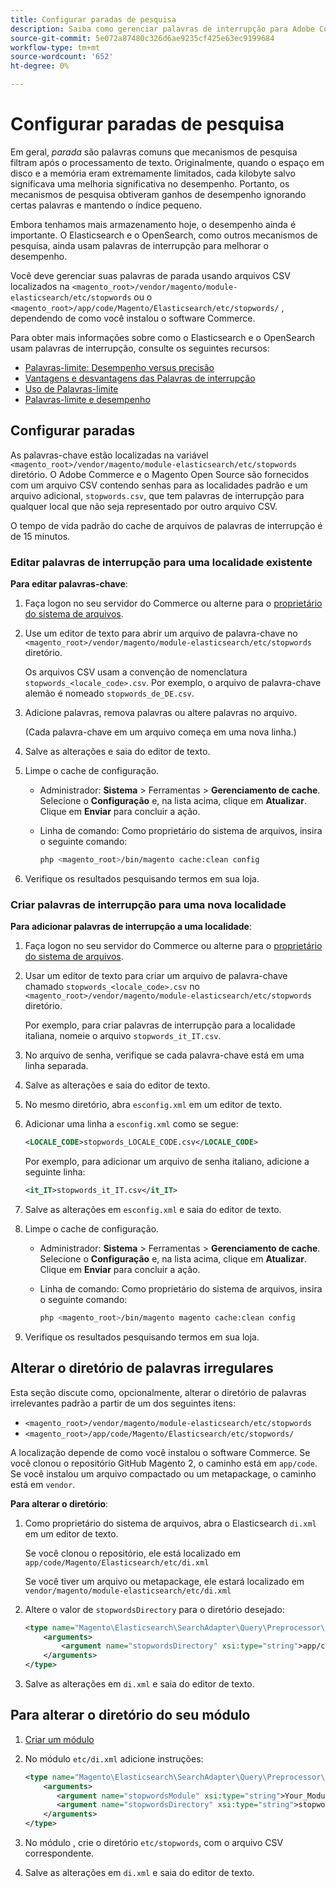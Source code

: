 ```yaml
---
title: Configurar paradas de pesquisa
description: Saiba como gerenciar palavras de interrupção para Adobe Commerce usando arquivos CSV.
source-git-commit: 5e072a87480c326d6ae9235cf425e63ec9199684
workflow-type: tm+mt
source-wordcount: '652'
ht-degree: 0%

---
```



# Configurar paradas de pesquisa

Em geral, _parada_ são palavras comuns que mecanismos de pesquisa filtram após o processamento de texto. Originalmente, quando o espaço em disco e a memória eram extremamente limitados, cada kilobyte salvo significava uma melhoria significativa no desempenho. Portanto, os mecanismos de pesquisa obtiveram ganhos de desempenho ignorando certas palavras e mantendo o índice pequeno.

Embora tenhamos mais armazenamento hoje, o desempenho ainda é importante. O Elasticsearch e o OpenSearch, como outros mecanismos de pesquisa, ainda usam palavras de interrupção para melhorar o desempenho.

Você deve gerenciar suas palavras de parada usando arquivos CSV localizados na `<magento_root>/vendor/magento/module-elasticsearch/etc/stopwords` ou o `<magento_root>/app/code/Magento/Elasticsearch/etc/stopwords/` , dependendo de como você instalou o software Commerce.

Para obter mais informações sobre como o Elasticsearch e o OpenSearch usam palavras de interrupção, consulte os seguintes recursos:

- [Palavras-limite: Desempenho versus precisão](https://www.elastic.co/guide/en/elasticsearch/guide/current/stopwords.html)
- [Vantagens e desvantagens das Palavras de interrupção](https://www.elastic.co/guide/en/elasticsearch/guide/current/pros-cons-stopwords.html)
- [Uso de Palavras-limite](https://www.elastic.co/guide/en/elasticsearch/guide/current/using-stopwords.html)
- [Palavras-limite e desempenho](https://www.elastic.co/guide/en/elasticsearch/guide/current/stopwords-performance.html)

## Configurar paradas

As palavras-chave estão localizadas na variável `<magento_root>/vendor/magento/module-elasticsearch/etc/stopwords` diretório. O Adobe Commerce e o Magento Open Source são fornecidos com um arquivo CSV contendo senhas para as localidades padrão e um arquivo adicional, `stopwords.csv`, que tem palavras de interrupção para qualquer local que não seja representado por outro arquivo CSV.

O tempo de vida padrão do cache de arquivos de palavras de interrupção é de 15 minutos.

### Editar palavras de interrupção para uma localidade existente

**Para editar palavras-chave**:

1. Faça logon no seu servidor do Commerce ou alterne para o [proprietário do sistema de arquivos](../../installation/prerequisites/file-system/overview.md).
1. Use um editor de texto para abrir um arquivo de palavra-chave no `<magento_root>/vendor/magento/module-elasticsearch/etc/stopwords` diretório.

   Os arquivos CSV usam a convenção de nomenclatura `stopwords_<locale_code>.csv`. Por exemplo, o arquivo de palavra-chave alemão é nomeado `stopwords_de_DE.csv`.

1. Adicione palavras, remova palavras ou altere palavras no arquivo.

   (Cada palavra-chave em um arquivo começa em uma nova linha.)

1. Salve as alterações e saia do editor de texto.
1. Limpe o cache de configuração.

   - Administrador: **Sistema** > Ferramentas > **Gerenciamento de cache**. Selecione o **Configuração** e, na lista acima, clique em **Atualizar**. Clique em **Enviar** para concluir a ação.

   - Linha de comando: Como proprietário do sistema de arquivos, insira o seguinte comando:

      ```bash
      php <magento_root>/bin/magento cache:clean config
      ```

1. Verifique os resultados pesquisando termos em sua loja.

### Criar palavras de interrupção para uma nova localidade

**Para adicionar palavras de interrupção a uma localidade**:

1. Faça logon no seu servidor do Commerce ou alterne para o [proprietário do sistema de arquivos](../../installation/prerequisites/file-system/overview.md).

1. Usar um editor de texto para criar um arquivo de palavra-chave chamado `stopwords_<locale_code>.csv` no `<magento_root>/vendor/magento/module-elasticsearch/etc/stopwords` diretório.

   Por exemplo, para criar palavras de interrupção para a localidade italiana, nomeie o arquivo `stopwords_it_IT.csv`.

1. No arquivo de senha, verifique se cada palavra-chave está em uma linha separada.
1. Salve as alterações e saia do editor de texto.
1. No mesmo diretório, abra `esconfig.xml` em um editor de texto.
1. Adicionar uma linha a `esconfig.xml` como se segue:

   ```xml
   <LOCALE_CODE>stopwords_LOCALE_CODE.csv</LOCALE_CODE>
   ```

   Por exemplo, para adicionar um arquivo de senha italiano, adicione a seguinte linha:

   ```xml
   <it_IT>stopwords_it_IT.csv</it_IT>
   ```

1. Salve as alterações em `esconfig.xml` e saia do editor de texto.
1. Limpe o cache de configuração.

   - Administrador: **Sistema** > Ferramentas > **Gerenciamento de cache**. Selecione o **Configuração** e, na lista acima, clique em **Atualizar**. Clique em **Enviar** para concluir a ação.

   - Linha de comando: Como proprietário do sistema de arquivos, insira o seguinte comando:

      ```bash
      php <magento_root>/bin/magento magento cache:clean config
      ```

1. Verifique os resultados pesquisando termos em sua loja.

## Alterar o diretório de palavras irregulares

Esta seção discute como, opcionalmente, alterar o diretório de palavras irrelevantes padrão a partir de um dos seguintes itens:

- `<magento_root>/vendor/magento/module-elasticsearch/etc/stopwords`
- `<magento_root>/app/code/Magento/Elasticsearch/etc/stopwords/`

A localização depende de como você instalou o software Commerce. Se você clonou o repositório GitHub Magento 2, o caminho está em `app/code`. Se você instalou um arquivo compactado ou um metapackage, o caminho está em `vendor`.

**Para alterar o diretório**:

1. Como proprietário do sistema de arquivos, abra o Elasticsearch `di.xml` em um editor de texto.

   Se você clonou o repositório, ele está localizado em `app/code/Magento/Elasticsearch/etc/di.xml`

   Se você tiver um arquivo ou metapackage, ele estará localizado em `vendor/magento/module-elasticsearch/etc/di.xml`

1. Altere o valor de `stopwordsDirectory` para o diretório desejado:

   ```xml
   <type name="Magento\Elasticsearch\SearchAdapter\Query\Preprocessor\Stopwords">
       <arguments>
           <argument name="stopwordsDirectory" xsi:type="string">app/code/Magento/Elasticsearch/etc/stopwords</argument>
       </arguments>
   </type>
   ```

1. Salve as alterações em `di.xml` e saia do editor de texto.

## Para alterar o diretório do seu módulo

1. [Criar um módulo](https://developer.adobe.com/commerce/php/development/build/component-file-structure/)
1. No módulo `etc/di.xml` adicione instruções:

   ```xml
   <type name="Magento\Elasticsearch\SearchAdapter\Query\Preprocessor\Stopwords">
       <arguments>
          <argument name="stopwordsModule" xsi:type="string">Your_Module</argument>
          <argument name="stopwordsDirectory" xsi:type="string">stopwords</argument>
       </arguments>
   </type>
   ```

1. No módulo , crie o diretório `etc/stopwords`, com o arquivo CSV correspondente.

1. Salve as alterações em `di.xml` e saia do editor de texto.
